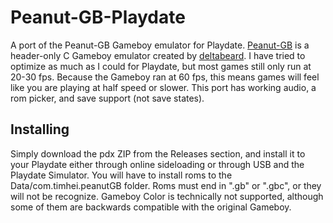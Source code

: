 # Peanut-GB-Playdate
A port of the Peanut-GB Gameboy emulator for Playdate. [Peanut-GB](https://github.com/deltabeard/Peanut-GB) is a header-only C Gameboy emulator created by [deltabeard](https://github.com/deltabeard). I have tried to optimize as much as I could for Playdate, but most games still only run at 20-30 fps. Because the Gameboy ran at 60 fps, this means games will feel like you are playing at half speed or slower. This port has working audio, a rom picker, and save support (not save states).

## Installing
Simply download the pdx ZIP from the Releases section, and install it to your Playdate either through online sideloading or through USB and the Playdate Simulator. You will have to install roms to the Data/com.timhei.peanutGB folder. Roms must end in ".gb" or ".gbc", or they will not be recognize. Gameboy Color is technically not supported, although some of them are backwards compatible with the original Gameboy.
